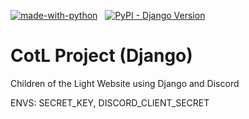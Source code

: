 [![made-with-python](https://img.shields.io/badge/Made%20with-Python-1f425f.svg?style=for-the-badge)](https://www.python.org/) &nbsp;
[![PyPI - Django Version](https://img.shields.io/pypi/djversions/djangorestframework?color=018B23&style=for-the-badge)](https://www.djangoproject.com/)
# CotL Project (Django)
Children of the Light Website using Django and Discord

ENVS: SECRET_KEY, DISCORD_CLIENT_SECRET